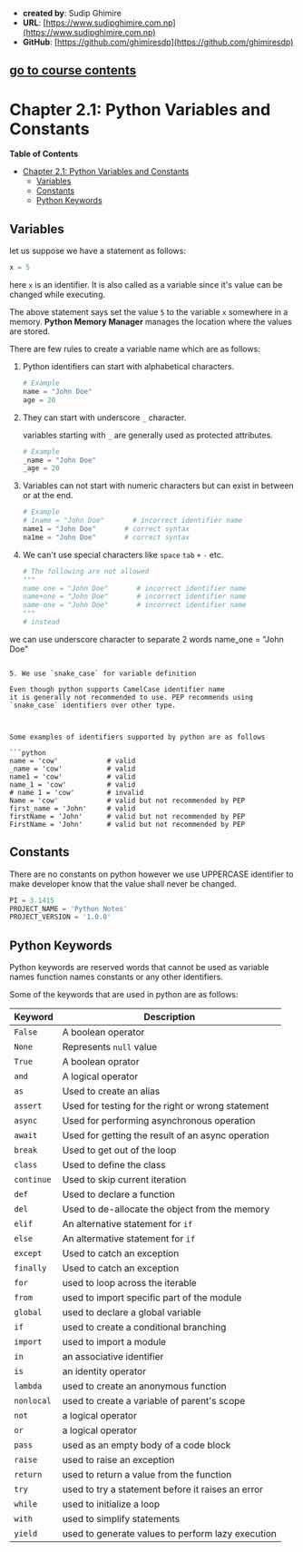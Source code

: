 - **created by**: Sudip Ghimire
- **URL**: [https://www.sudipghimire.com.np](https://www.sudipghimire.com.np)
- **GitHub**: [https://github.com/ghimiresdp](https://github.com/ghimiresdp)

[go to course contents](https://github.com/ghimiresdp/python-level1/)
-----------------------

# Chapter 2.1: Python Variables and Constants
**Table of Contents**
- [Chapter 2.1: Python Variables and Constants](#chapter-21-python-variables-and-constants)
    - [Variables](#variables)
    - [Constants](#constants)
    - [Python Keywords](#python-keywords)
## Variables

let us suppose we have a statement as follows:

```python
x = 5
```

here
`x` is an identifier. It is also called as a variable since it's value can be changed while executing.

The above statement says
set the value `5` to the variable `x` somewhere in a memory. **Python Memory Manager** manages the location where the values are stored.

 There are few rules to create a variable name which are as follows:

1. Python identifiers can start with alphabetical characters.

   ```python
   # Example
   name = "John Doe"
   age = 20
   ```

2. They can start with underscore `_` character.

   variables starting with `_` are generally used as protected attributes.

   ```python
   # Example
   _name = "John Doe"
   _age = 20
   ```

3. Variables can not start with numeric characters but can exist in between or at the end.

   ```python
   # Example
   # 1name = "John Doe"       # incorrect identifier name
   name1 = "John Doe"       # correct syntax
   na1me = "John Doe"       # correct syntax
   ```

4. We can't use special characters like `space`
`tab`
`+`
`-`
etc.

   ```python
   # The following are not allowed
   """
   name one = "John Doe"       # incorrect identifier name
   name+one = "John Doe"       # incorrect identifier name
   name-one = "John Doe"       # incorrect identifier name
   """
   # instead
we can use underscore character to separate 2 words
   name_one = "John Doe"
   ```

5. We use `snake_case` for variable definition

   Even though python supports CamelCase identifier name
it is generally not recommended to use. PEP recommends using `snake_case` identifiers over other type.



Some examples of identifiers supported by python are as follows

```python
name = 'cow'            # valid
_name = 'cow'           # valid
name1 = 'cow'           # valid
name_1 = 'cow'          # valid
# name 1 = 'cow'        # invalid
Name = 'cow'            # valid but not recommended by PEP
first_name = 'John'     # valid
firstName = 'John'      # valid but not recommended by PEP
FirstName = 'John'      # valid but not recommended by PEP
```

## Constants

There are no constants on python
however we use UPPERCASE identifier to make developer know that the value shall
never be changed.

```python
PI = 3.1415
PROJECT_NAME = 'Python Notes'
PROJECT_VERSION = '1.0.0'
```

## Python Keywords

Python keywords are reserved words that cannot be used as variable names
function names
constants
or any other identifiers.

Some of the keywords that are used in python are as follows:


| Keyword    | Description                                       |
| ---------- | ------------------------------------------------- |
| `False`    | A boolean operator                                |
| `None`     | Represents `null` value                           |
| `True`     | A boolean oprator                                 |
| `and`      | A logical operator                                |
| `as`       | Used to create an alias                           |
| `assert`   | Used for testing for the right or wrong statement |
| `async`    | Used for performing asynchronous operation        |
| `await`    | Used for getting the result of an async operation |
| `break`    | Used to get out of the loop                       |
| `class`    | Used to define the class                          |
| `continue` | Used to skip current iteration                    |
| `def`      | Used to declare a function                        |
| `del`      | Used to de-allocate the object from the memory    |
| `elif`     | An alternative statement for `if`                 |
| `else`     | An altermative statement for `if`                 |
| `except`   | Used to catch an exception                        |
| `finally`  | Used to catch an exception                        |
| `for`      | used to loop across the iterable                  |
| `from`     | used to import specific part of the module        |
| `global`   | used to declare a global variable                 |
| `if`       | used to create a conditional branching            |
| `import`   | used to import a module                           |
| `in`       | an associative identifier                         |
| `is`       | an identity operator                              |
| `lambda`   | used to create an anonymous function              |
| `nonlocal` | used to create a variable of parent's scope       |
| `not`      | a logical operator                                |
| `or`       | a logical operator                                |
| `pass`     | used as an empty body of a code block             |
| `raise`    | used to raise an exception                        |
| `return`   | used to return a value from the function          |
| `try`      | used to try a statement before it raises an error |
| `while`    | used to initialize a loop                         |
| `with`     | used to simplify statements                       |
| `yield`    | used to generate values to perform lazy execution |
